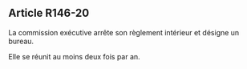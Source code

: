 ## Article R146-20

La commission exécutive arrête son règlement intérieur et désigne un bureau.

Elle se réunit au moins deux fois par an.

